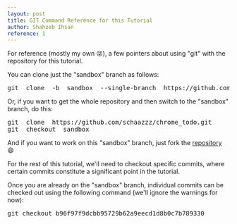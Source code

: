 ```yaml
---
layout: post
title: GIT Command Reference for this Tutorial
author: Shahzeb Ihsan
reference: 1
---
```


For reference (mostly my own :stuck_out_tongue_winking_eye:), a few pointers about using "git" with the repository for this tutorial.

You can clone just the "sandbox" branch as follows:

<pre>
git  clone  -b  sandbox  --single-branch  https://github.com/schaazzz/chrome_todo.git
</pre>

Or, if you want to get the whole repository and then switch to the "sandbox" branch, do this:

<pre>
git  clone  https://github.com/schaazzz/chrome_todo.git
git  checkout  sandbox
</pre>

And if you want to work on this "sandbox" branch, just fork the [repository](https://github.com/schaazzz/chrome_todo/) :smile:

For the rest of this tutorial, we'll need to checkout specific commits, where certain commits constitute a significant point in the tutorial.

Once you are already on the "sandbox" branch, individual commits can be checked out using the following command (we'll ignore the warnings for now):

<pre>
git checkout b96f97f9dcbb95729b62a9eecd1d8b0c7b789330
</pre>
